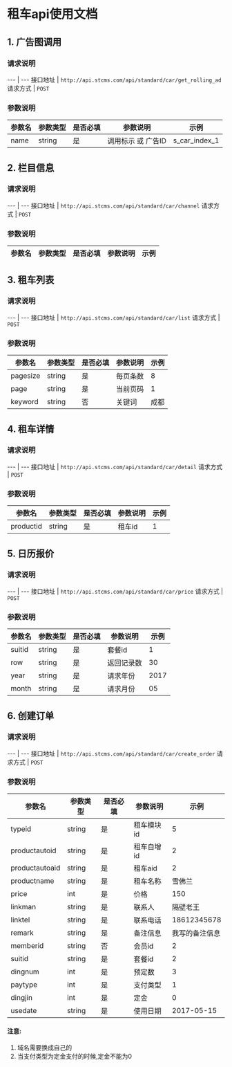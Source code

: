 # 租车api使用文档

## 1. 广告图调用

### 请求说明

---        |  ---
接口地址   | `http://api.stcms.com/api/standard/car/get_rolling_ad`
请求方式   | `POST`

### 参数说明

参数名 | 参数类型 | 是否必填 | 参数说明 | 示例
---    |  ---     |  ---     | ---      | ---
name   | string   |  是      | 调用标示 或 广告ID | s_car_index_1

## 2. 栏目信息

### 请求说明

---        |  ---
接口地址   | `http://api.stcms.com/api/standard/car/channel`
请求方式   | `POST`

### 参数说明

参数名 | 参数类型 | 是否必填 | 参数说明 | 示例
---    |  ---     |  ---     | ---      | ---

## 3. 租车列表

### 请求说明

---        |  ---
接口地址   | `http://api.stcms.com/api/standard/car/list`
请求方式   | `POST`

### 参数说明

参数名 | 参数类型 | 是否必填 | 参数说明 | 示例
---    |  ---     |  ---     | ---      | ---
pagesize   | string   |  是      | 每页条数 | 8
page   | string   |  是      | 当前页码 | 1
keyword   | string   |  否      | 关键词 | 成都

## 4. 租车详情

### 请求说明

---        |  ---
接口地址   | `http://api.stcms.com/api/standard/car/detail`
请求方式   | `POST`

### 参数说明

参数名 | 参数类型 | 是否必填 | 参数说明 | 示例
---    |  ---     |  ---     | ---      | ---
productid   | string   |  是      | 租车id | 1

## 5. 日历报价

### 请求说明

---        |  ---
接口地址   | `http://api.stcms.com/api/standard/car/price`
请求方式   | `POST`

### 参数说明

参数名 | 参数类型 | 是否必填 | 参数说明 | 示例
---    |  ---     |  ---     | ---      | ---
suitid   | string   |  是      | 套餐id | 1
row   | string   |  是      | 返回记录数 | 30
year   | string   |  是      | 请求年份 | 2017
month   | string   |  是      | 请求月份 | 05

## 6. 创建订单

### 请求说明

---        |  ---
接口地址   | `http://api.stcms.com/api/standard/car/create_order`
请求方式   | `POST`

### 参数说明

参数名 | 参数类型 | 是否必填 | 参数说明 | 示例
---    |  ---     |  ---     | ---      | ---
typeid   | string   |  是      | 租车模块id | 5
productautoid   | string   |  是      | 租车自增id | 2
productautoaid   | string   |  是      | 租车aid | 2
productname   | string   |  是      | 租车名称 | 雪佛兰
price   | int   |  是      | 价格 | 150
linkman   | string   |  是      | 联系人 | 隔壁老王
linktel   | string   |  是      | 联系电话 | 18612345678
remark   | string   |  是      | 备注信息 | 我写的备注信息
memberid   | string   |  否      | 会员id | 2
suitid   | string   |  是      | 套餐id | 2
dingnum   | int   |  是      | 预定数 | 3
paytype   | int   |  是      | 支付类型 | 1
dingjin   | int   |  是      | 定金 | 0
usedate   | string   |  是      | 使用日期 | 2017-05-15

#### 注意:
   1. 域名需要换成自己的
   2. 当支付类型为定金支付的时候,定金不能为0
